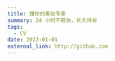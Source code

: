 ```yaml
---
title: 懂你的美妆专家
summary: 24 小时不脱妆，长久持妆
tags:
  - CV
date: 2022-01-01
external_link: http://github.com
---
```

